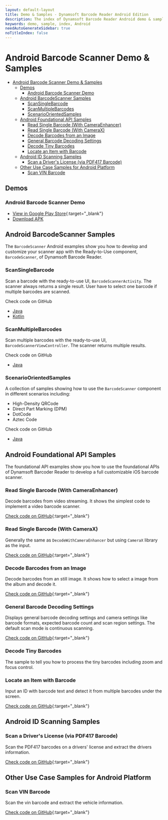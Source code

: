 ```yaml
---
layout: default-layout
title: Demo & Samples - Dynamsoft Barcode Reader Android Edition
description: The index of Dynamsoft Barcode Reader Android demo & samples.
keywords: demo, sample, index, Android
needAutoGenerateSidebar: true
noTitleIndex: false
---
```


# Android Barcode Scanner Demo & Samples

- [Android Barcode Scanner Demo \& Samples](#android-barcode-scanner-demo--samples)
  - [Demos](#demos)
    - [Android Barcode Scanner Demo](#android-barcode-scanner-demo)
  - [Android BarcodeScanner Samples](#android-barcodescanner-samples)
    - [ScanSingleBarcode](#scansinglebarcode)
    - [ScanMultipleBarcodes](#scanmultiplebarcodes)
    - [ScenarioOrientedSamples](#scenarioorientedsamples)
  - [Android Foundational API Samples](#android-foundational-api-samples)
    - [Read Single Barcode (With CameraEnhancer)](#read-single-barcode-with-cameraenhancer)
    - [Read Single Barcode (With CameraX)](#read-single-barcode-with-camerax)
    - [Decode Barcodes from an Image](#decode-barcodes-from-an-image)
    - [General Barcode Decoding Settings](#general-barcode-decoding-settings)
    - [Decode Tiny Barcodes](#decode-tiny-barcodes)
    - [Locate an Item with Barcode](#locate-an-item-with-barcode)
  - [Android ID Scanning Samples](#android-id-scanning-samples)
    - [Scan a Driver's License (via PDF417 Barcode)](#scan-a-drivers-license-via-pdf417-barcode)
  - [Other Use Case Samples for Android Platform](#other-use-case-samples-for-android-platform)
    - [Scan VIN Barcode](#scan-vin-barcode)

## Demos

### Android Barcode Scanner Demo

- [View in Google Play Store](https://play.google.com/store/apps/details?id=com.dynamsoft.demo.dynamsoftbarcodereaderdemo&pli=1){:target="_blank"}
- [Download APK](https://download2.dynamsoft.com/dbr/android/DynamsoftBarcodeReaderDemoAndroid.apk)

## Android BarcodeScanner Samples

The `BarcodeScanner` Android examples show you how to develop and customize your scanner app with the Ready-to-Use component, `BarcodeScanner`, of Dynamsoft Barcode Reader.

### ScanSingleBarcode

Scan a barcode with the ready-to-use UI, `BarcodeScannerActivity`. The scanner always returns a single result. User have to select one barcode if multiple barcodes are scanned.

Check code on GitHub

- [Java](https://github.com/Dynamsoft/barcode-reader-mobile-samples/tree/main/android/BarcodeScannerAPISamples/ScanSingleBarcode)
- [Kotlin](https://github.com/Dynamsoft/barcode-reader-mobile-samples/tree/main/android/BarcodeScannerAPISamples/ScanSingleBarcodeKt)

### ScanMultipleBarcodes

Scan multiple barcodes with the ready-to-use UI, `BarcodeScannerViewController`. The scanner returns multiple results.

Check code on GitHub

- [Java](https://github.com/Dynamsoft/barcode-reader-mobile-samples/tree/main/android/BarcodeScannerAPISamples/ScanMultipleBarcodes)

### ScenarioOrientedSamples

A collection of samples showing how to use the `BarcodeScanner` component in different scenarios including:

- High-Density QRCode
- Direct Part Marking (DPM)
- DotCode
- Aztec Code

Check code on GitHub

- [Java](https://github.com/Dynamsoft/barcode-reader-mobile-samples/tree/main/android/BarcodeScannerAPISamples/ScenarioOrientedSamples)

## Android Foundational API Samples

The foundational API examples show you how to use the foundational APIs of Dynamsoft Barcoder Reader to develop a full customizable iOS barcode scanner.

### Read Single Barcode (With CameraEnhancer)

Decode barcodes from video streaming. It shows the simplest code to implement a video barcode scanner.

[Check code on GitHub](https://github.com/Dynamsoft/barcode-reader-mobile-samples/tree/main/android/FoundationalAPISamples/DecodeWithCameraEnhancer){:target="_blank"}

### Read Single Barcode (With CameraX)

Generally the same as `DecodeWithCameraEnhancer` but using `CameraX` library as the input.

[Check code on GitHub](https://github.com/Dynamsoft/barcode-reader-mobile-samples/tree/main/android/FoundationalAPISamples/DecodeWithCameraX){:target="_blank"}

### Decode Barcodes from an Image

Decode barcodes from an still image. It shows how to select a image from the album and decode it.

[Check code on GitHub](https://github.com/Dynamsoft/barcode-reader-mobile-samples/tree/main/android/FoundationalAPISamples/DecodeFromAnImage){:target="_blank"}

### General Barcode Decoding Settings

Displays general barcode decoding settings and camera settings like barcode formats, expected barcode count and scan region settings. The default scan mode is continuous scanning.

[Check code on GitHub](https://github.com/Dynamsoft/barcode-reader-mobile-samples/tree/main/android/FoundationalAPISamples/GeneralSettings){:target="_blank"}

### Decode Tiny Barcodes

The sample to tell you how to process the tiny barcodes including zoom and focus control.

### Locate an Item with Barcode

Input an ID with barcode text and detect it from multiple barcodes under the screen.

[Check code on GitHub](https://github.com/Dynamsoft/barcode-reader-mobile-samples/tree/main/android/FoundationalAPISamples/LocateAnItemWithBarcode){:target="_blank"}

## Android ID Scanning Samples

### Scan a Driver's License (via PDF417 Barcode)

Scan the PDF417 barcodes on a drivers' license and extract the drivers information.

[Check code on GitHub](https://github.com/Dynamsoft/capture-vision-mobile-samples/tree/dcv_v2.6.1003/Android/DriversLicenseScanner){:target="_blank"}

## Other Use Case Samples for Android Platform

### Scan VIN Barcode

Scan the vin barcode and extract the vehicle information.

[Check code on GitHub](https://github.com/Dynamsoft/capture-vision-mobile-samples/tree/main/Android/VINScanner){:target="_blank"}

